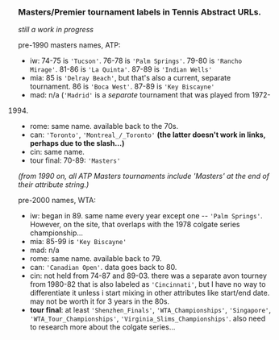 ### Masters/Premier tournament labels in Tennis Abstract URLs.
*still a work in progress*

pre-1990 masters names, ATP:
- iw: 74-75 is `'Tucson'`. 76-78 is `'Palm Springs'`. 79-80 is
`'Rancho Mirage'`. 81-86 is `'La Quinta'`. 87-89 is `'Indian Wells'`
- mia: 85 is `'Delray Beach'`, but that's also a current, separate
tournament. 86 is `'Boca West'`. 87-89 is `'Key Biscayne'`
- mad: n/a (`'Madrid'` is a *separate* tournament that was played from 1972-
1994)
- rome: same name. available back to the 70s.
- can: `'Toronto'`, `'Montreal_/_Toronto'` **(the latter doesn't work in links,
perhaps due to the slash...)**
- cin: same name.
- tour final: 70-89: `'Masters'`

_(from 1990 on, all ATP Masters tournaments include 'Masters' at the end of
their attribute string.)_

pre-2000 names, WTA:
- iw: began in 89. same name every year except one -- `'Palm Springs'`.
However, on the site, that overlaps with the 1978 colgate series championship...
- mia: 85-99 is `'Key Biscayne'`
- mad: n/a
- rome: same name. available back to 79.
- can: `'Canadian Open'`. data goes back to 80.
- cin: not held from 74-87 and 89-03. there was a separate avon tourney from
1980-82 that is also labeled as `'Cincinnati'`, but I have no way to
differentiate it unless i start mixing in other attributes like start/end date.
may not be worth it for 3 years in the 80s.
- **tour final**: at least `'Shenzhen_Finals'`, `'WTA_Championships'`,
`'Singapore'`, `'WTA_Tour_Championships'`,  `'Virginia_Slims_Championships'`.
also need to research more about the colgate series...
